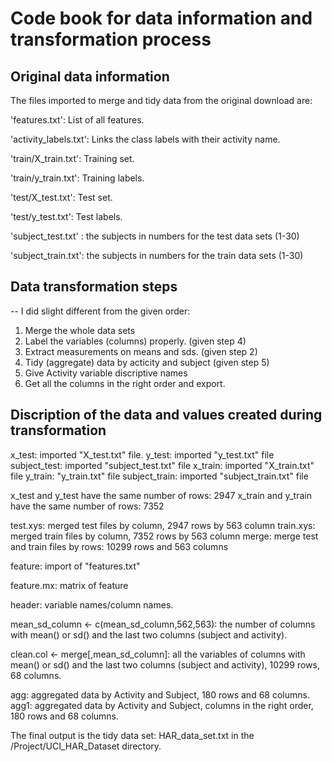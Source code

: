# Code book for data information and transformation process

## Original data information

The files imported to merge and tidy data from the original download are:

'features.txt': List of all features.

'activity_labels.txt': Links the class labels with their activity name.

'train/X_train.txt': Training set.

'train/y_train.txt': Training labels.

'test/X_test.txt': Test set.

'test/y_test.txt': Test labels.

'subject_test.txt' : the subjects in numbers for the test data sets (1-30)

'subject_train.txt': the subjects in numbers for the train data sets (1-30)


## Data transformation steps
-- I did slight different from the given order:
1. Merge the whole data sets
2. Label the variables (columns) properly.  (given step 4)
3. Extract measurements on means and sds. (given step 2)
4. Tidy (aggregate) data by acticity and subject (given step 5)
5. Give Activity variable discriptive names
6. Get all the columns in the right order and export.

## Discription of the data and values created during transformation
x_test: imported "X_test.txt" file.
y_test: imported "y_test.txt" file
subject_test: imported "subject_test.txt" file
x_train: imported "X_train.txt" file 
y_train: "y_train.txt" file 
subject_train: imported "subject_train.txt" file 

x_test and y_test have the same number of rows: 2947
x_train and y_train have the same number of rows: 7352

test.xys: merged test files by column, 2947 rows by 563 column
train.xys: merged train files by column, 7352 rows by 563 column
merge: merge test and train files by rows: 10299 rows and 563 columns

feature: import of "features.txt"

feature.mx: matrix of feature

header: variable names/column names.

mean_sd_column <- c(mean_sd_column,562,563): the number of columns with mean() or sd() and the last two columns (subject and activity).

clean.col <- merge[,mean_sd_column]: all the variables of columns with mean() or sd() and the last two columns (subject and activity), 10299 rows, 68 columns.

agg: aggregated data by Activity and Subject, 180 rows and 68 columns.
agg1: aggregated data by Activity and Subject, columns in the right order, 180 rows and 68 columns.

The final output is the tidy data set: HAR_data_set.txt in the /Project/UCI_HAR_Dataset directory.


